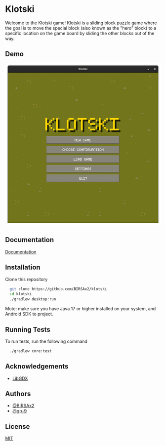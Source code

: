 # Klotski

Welcome to the Klotski game! Klotski is a sliding block puzzle game where the goal is to move the special block (also
known as the "hero" block) to a specific location on the game board by sliding the other blocks out of the way.

## Demo

![](docs/assets/images/showcase.gif)

## Documentation

[Documentation](https://birsax2.github.io/klotski/)

## Installation

Clone this repository

```bash
  git clone https://github.com/BIRSAx2/klotski
  cd klotski
  ./gradlew desktop:run
```

Mote: make sure you have Java 17 or higher installed on your system, and Android SDK to project.

## Running Tests

To run tests, run the following command

```bash
  ./gradlew core:test
```

## Acknowledgements

- [LibGDX](https://libgdx.com/)

## Authors

- [@BIRSAx2](https://www.github.com/BIRSAx2)
- [@gp-9](https://www.github.com/gp-9)

## License

[MIT](https://choosealicense.com/licenses/mit/)

